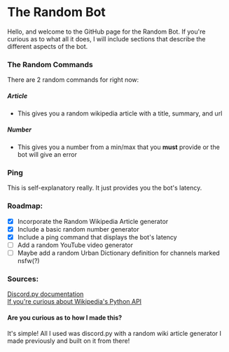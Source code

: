 # The Random Bot
Hello, and welcome to the GitHub page for the Random Bot. If you're curious as to what all it does, I will include sections that describe the different aspects of the bot.


### The Random Commands
There are 2 random commands for right now:
##### Article
- This gives you a random wikipedia article with a title, summary, and url
##### Number
 - This gives you a number from a min/max that you **must** provide or the bot will give an error

### Ping
This is self-explanatory really. It just provides you the bot's latency.

### Roadmap:
- [x] Incorporate the Random Wikipedia Article generator
- [x] Include a basic random number generator
- [x] Include a ping command that displays the bot's latency
- [ ] Add a random YouTube video generator
- [ ] Maybe add a random Urban Dictionary definition for channels marked nsfw(?)

### Sources:
[Discord.py documentation](https://discordpy.readthedocs.io/en/latest/) <br/>
[If you're curious about Wikipedia's Python API](https://stackabuse.com/getting-started-with-pythons-wikipedia-api/)

#### Are you curious as to how I made this?
It's simple! All I used was discord.py with a random wiki article generator I made previously and built on it from there!

